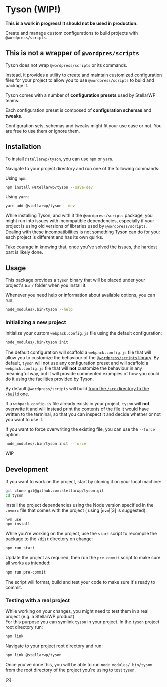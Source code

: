 # Tyson (WIP!)

**This is a work in progress! It should not be used in production.**

Create and manage custom configurations to build projects with `@wordpress/scripts.`

## This is not a wrapper of `@wordpres/scripts`

Tyson does not wrap `@wordpress/scripts` or its commands.

Instead, it provides a utility to create and maintain customized configuration files for your project to allow you to
use `@wordpress/scripts` to build and package it.

Tyson comes with a number of **configuration presets** used by StellarWP teams.

Each configuration preset is composed of **configuration schemas** and **tweaks**.

Configuration sets, schemas and tweaks might fit your use case or not. You are free to use them or ignore them.

## Installation

To install `@stellarwp/tyson`, you can use `npm` or `yarn`.

Navigate to your project directory and run one of the following commands:

Using `npm`:

```bash
npm install @stellarwp/tyson --save-dev
```

Using `yarn`:

```bash
yarn add @stellarwp/tyson --dev
```

While installing Tyson, and with it the `@wordpress/scripts` package, you might run into issues with incompatible
dependencies, especially if your project is using old versions of libraries used by `@wordpress/scripts`.
Dealing with these incompatibilities is not something Tyson can do for you: each project is different and has its
own quirks.

Take courage in knowing that, once you've solved the issues, the hardest part is likely done.

## Usage

This package provides a `tyson` binary that will be placed under your project's `bin/` folder when you install it.

Whenever you need help or information about available options, you can run:

```bash
node_modules/.bin/tyson --help
```

### Initializing a new project

Initialize your custom `webpack.config.js` file using the default configuration:

```bash
node_modules/.bin/tyson init
```

The default configuration will scaffold a `webpack.config.js` file that will allow you to customize the behaviour
of the [`@wordpress/scripts` library][1].
By default, `tyson` will not use any configuration preset and will scaffold a `webpack.config.js` file that will **not**
customize the behaviour in any meaningful way, but it will provide commented examples of how you could do it using the
facilities provided by Tyson.

By default `@wordpress/scripts` will build [from the `/src` directory to the `/build` one][2].

If a `webpack.config.js` file already exists in your project, `tyson` will **not** overwrite it and will instead print
the contents of the file it would have written to the terminal, so that you can inspect it and decide whether or not you
want to use it.

If you want to force overwriting the existing file, you can use the `--force` option:

```bash
node_modules/.bin/tyson init --force
```

WIP

## Development

If you want to work on the project, start by cloning it on your local machine:

```bash
git clone git@github.com:stellarwp/tyson.git
cd tyson
```

Install the project dependencies using the Node version specified in the `.nvmrc` file that comes with the project (
using [`nvm`][3] is suggested):

```bash
nvm use
npm install
```

While you're working on the project, use the `start` script to recompile the package to the `/dist` directory on change:

```bash
npm run start
```

Update the project as required, then run the `pre-commit` script to make sure all works as intended:

```bash
npm run pre-commit
```

The script will format, build and test your code to make sure it's ready to commit.

### Testing with a real project

While working on your changes, you might need to test them in a real project (e.g. a StellarWP product).  
For this purpose you can symlink `tyson` in your project.
In the `tyson` project root directory run:

```bash
npm link
```

Navigate to your project root directory and run:

```bash
npm link @stellarwp/tyson
```

Once you've done this, you will be able to run `node_modules/.bin/tyson` from the root directory of the project you're 
using to test `tyson`.

[1]: https://developer.wordpress.org/block-editor/reference-guides/packages/packages-scripts/#provide-your-own-webpack-config

[2]: https://developer.wordpress.org/block-editor/reference-guides/packages/packages-scripts/#build

[3]: 
